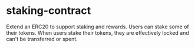 # staking-contract
Extend an ERC20 to support staking and rewards. Users can stake some of their tokens. When users stake their tokens, they are effectively locked and can't be transferred or spent.
